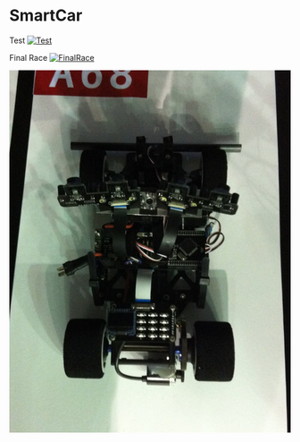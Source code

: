 # SmartCar

Test
[![Test](https://i.ytimg.com/vi/LaMHLczDM60/hqdefault.jpg)](https://youtu.be/LaMHLczDM60)

Final Race
[![FinalRace](https://i.ytimg.com/vi/DqTMC_aCc0Y/hqdefault.jpg)](https://youtu.be/DqTMC_aCc0Y)

![image](https://github.com/Ryan-1990/SmartCar/blob/master/SmartCar.jpg)
